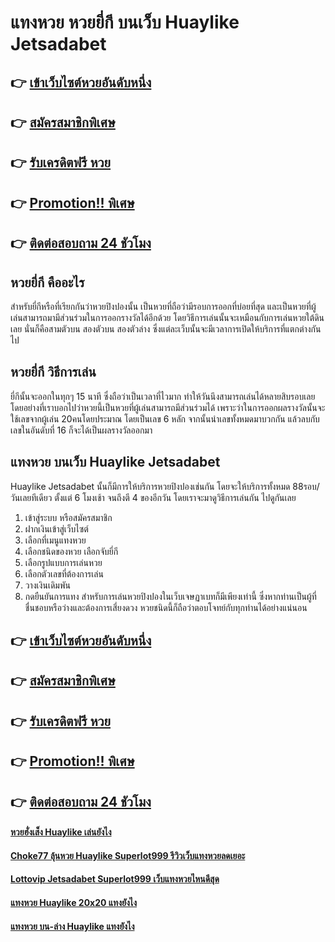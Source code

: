 # แทงหวย หวยยี่กี บนเว็บ Huaylike Jetsadabet

## 👉 [เข้าเว็บไซต์หวยอันดับหนึ่ง](https://bit.ly/3eZvFly)
## 👉 [สมัครสมาชิกพิเศษ](https://bit.ly/3Uc3M9Q)
## 👉 [รับเครดิตฟรี หวย](https://bit.ly/3Uc3M9Q)
## 👉 [Promotion!! พิเศษ](https://bit.ly/3Uc3M9Q)
## 👉 [ติดต่อสอบถาม 24 ชัวโมง](https://bit.ly/3Uc3M9Q)

## หวยยี่กี คืออะไร
สำหรับยี่กีหรือที่เรียกกันว่าหวยปิงปองนั้น เป็นหวยที่ถือว่ามีรอบการออกที่บ่อยที่สุด และเป็นหวยที่ผู้เล่นสามารถมามีส่วนร่วมในการออกรางวัลได้อีกด้วย โดยวิธีการเล่นนั้นจะเหมือนกับการเล่นหวยใต้ดินเลย นั่นก็คือสามตัวบน สองตัวบน สองตัวล่าง ซึ่งแต่ละเว็บนั้นจะมีเวลาการเปิดให้บริการที่แตกต่างกันไป

## หวยยี่กี วิธีการเล่น
ยี่กีนั้นจะออกในทุกๆ 15 นาที ซึ่งถือว่าเป็นเวลาที่ไวมาก ทำให้วันนึงสามารถเล่นได้หลายสิบรอบเลย โดยอย่างที่เราบอกไปว่าหวยนี้เป็นหวยที่ผู้เล่นสามารถมีส่วนร่วมได้ เพราะว่าในการออกผลรางวัลนั้นจะใช้เลขจากผู้เล่น 20คนโดยประมาณ โดยเป็นเลข 6 หลัก จากนั้นนำเลขทั้งหมดมาบวกกัน แล้วลบกับเลขในอันดับที่ 16 ก็จะได้เป็นผลรางวัลออกมา 

## แทงหวย บนเว็บ Huaylike Jetsadabet
Huaylike Jetsadabet นั้นก็มีการให้บริการหวยปิงปองเช่นกัน โดยจะให้บริการทั้งหมด 88รอบ/วันเลยทีเดียว ตั้งแต่ 6 โมงเช้า จนถึงตี 4 ของอีกวัน โดยเราจะมาดูวิธีการเล่นกัน ไปดูกันเลย
1. เข้าสู่ระบบ หรือสมัครสมาชิก
2. ฝากเงินเข้าสู่เว็บไซต์
3. เลือกที่เมนูแทงหวย
4. เลือกชนิดของหวย เลือกจับยี่กี
5. เลือกรูปแบบการเล่นหวย
6. เลือกตัวเลขที่ต้องการเล่น
7. วางเงินเดิมพัน
8. กดยืนยันการแทง
สำหรับการเล่นหวยปิงปองในเว็บเจษฏาเบทก็มีเพียงเท่านี้ ซึ่งหากท่านเป็นผู้ที่ชื่นชอบหรือว่างและต้องการเสี่ยงดวง หวยชนิดนี้ก็ถือว่าตอบโจทย์กับทุกท่านได้อย่างแน่นอน

## 👉 [เข้าเว็บไซต์หวยอันดับหนึ่ง](https://bit.ly/3eZvFly)
## 👉 [สมัครสมาชิกพิเศษ](https://bit.ly/3Uc3M9Q)
## 👉 [รับเครดิตฟรี หวย](https://bit.ly/3Uc3M9Q)
## 👉 [Promotion!! พิเศษ](https://bit.ly/3Uc3M9Q)
## 👉 [ติดต่อสอบถาม 24 ชัวโมง](https://bit.ly/3Uc3M9Q)

#### [หวยฮั่งเส็ง Huaylike เล่นยังไง](https://atom.io/themes/หวยฮั่งเส็ง%20Huaylike%20เล่นยังไง)
#### [Choke77 ลุ้นหวย Huaylike Superlot999 รีวิวเว็บแทงหวยลดเยอะ](https://atom.io/themes/Choke77%20ลุ้นหวย%20Huaylike%20Superlot999%20รีวิวเว็บแทงหวยลดเยอะ)
#### [Lottovip Jetsadabet Superlot999 เว็บแทงหวยไหนดีสุด](https://atom.io/themes/Lottovip%20Jetsadabet%20Superlot999%20เว็บแทงหวยไหนดีสุด)
#### [แทงหวย Huaylike 20x20 แทงยังไง](https://atom.io/themes/แทงหวย%20Huaylike%2020x20%20แทงยังไง)
#### [แทงหวย บน-ล่าง Huaylike แทงยังไง](https://atom.io/themes/แทงหวย%20บน-ล่าง%20Huaylike%20แทงยังไง)
